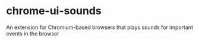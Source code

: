 # chrome-ui-sounds
An extension for Chromium-based browsers that plays sounds for important events in the browser
